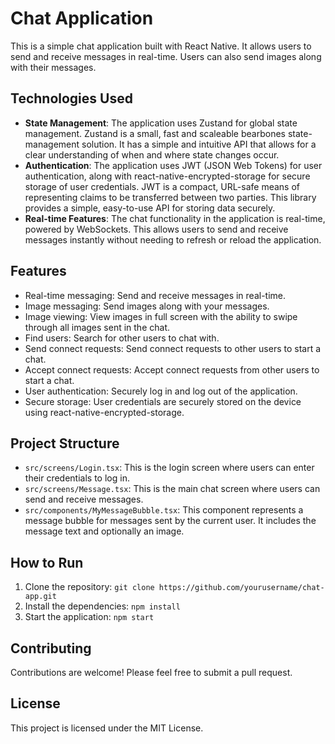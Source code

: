 # Chat Application

This is a simple chat application built with React Native. It allows users to send and receive messages in real-time. Users can also send images along with their messages.

## Technologies Used

- **State Management**: The application uses Zustand for global state management. Zustand is a small, fast and scaleable bearbones state-management solution. It has a simple and intuitive API that allows for a clear understanding of when and where state changes occur.
- **Authentication**: The application uses JWT (JSON Web Tokens) for user authentication, along with react-native-encrypted-storage for secure storage of user credentials. JWT is a compact, URL-safe means of representing claims to be transferred between two parties. This library provides a simple, easy-to-use API for storing data securely.
- **Real-time Features**: The chat functionality in the application is real-time, powered by WebSockets. This allows users to send and receive messages instantly without needing to refresh or reload the application.

## Features

- Real-time messaging: Send and receive messages in real-time.
- Image messaging: Send images along with your messages.
- Image viewing: View images in full screen with the ability to swipe through all images sent in the chat.
- Find users: Search for other users to chat with.
- Send connect requests: Send connect requests to other users to start a chat.
- Accept connect requests: Accept connect requests from other users to start a chat.
- User authentication: Securely log in and log out of the application.
- Secure storage: User credentials are securely stored on the device using react-native-encrypted-storage.

## Project Structure

- `src/screens/Login.tsx`: This is the login screen where users can enter their credentials to log in.
- `src/screens/Message.tsx`: This is the main chat screen where users can send and receive messages.
- `src/components/MyMessageBubble.tsx`: This component represents a message bubble for messages sent by the current user. It includes the message text and optionally an image.

## How to Run

1. Clone the repository: `git clone https://github.com/yourusername/chat-app.git`
2. Install the dependencies: `npm install`
3. Start the application: `npm start`

## Contributing

Contributions are welcome! Please feel free to submit a pull request.

## License

This project is licensed under the MIT License.